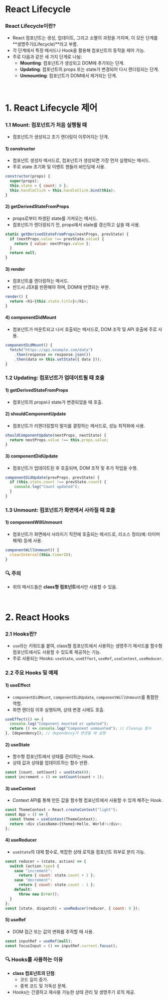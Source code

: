 # React Lifecycle

### React Lifecycle이란?

- React 컴포넌트는 생성, 업데이트, 그리고 소멸의 과정을 거치며, 이 모든 단계를 **생명주기(Lifecycle)**라고 부름.
- 각 단계에서 특정 메서드나 Hook을 활용해 컴포넌트의 동작을 제어 가능.
- 주로 다음과 같은 세 가지 단계로 나뉨:
  - **Mounting**: 컴포넌트가 생성되고 DOM에 추가되는 단계.
  - **Updating**: 컴포넌트의 props 또는 state가 변경되어 다시 렌더링되는 단계.
  - **Unmounting**: 컴포넌트가 DOM에서 제거되는 단계.

<br>

# 1. React Lifecycle 제어  

### 1.1 Mount: 컴포넌트가 처음 실행될 때  
- 컴포넌트가 생성되고 초기 렌더링이 이루어지는 단계.
  
#### 1) constructor
- 컴포넌트 생성자 메서드로, 컴포넌트가 생성되면 가장 먼저 실행되는 메서드.
- 주로 state 초기화 및 이벤트 핸들러 바인딩에 사용.
```javascript
constructor(props) {
  super(props);
  this.state = { count: 0 };
  this.handleClick = this.handleClick.bind(this);
}
```

#### 2) getDerivedStateFromProps  
- props로부터 파생된 state를 가져오는 메서드.  
- 컴포넌트가 렌더링되기 전, props에서 state를 갱신하고 싶을 때 사용.  
```javascript
static getDerivedStateFromProps(nextProps, prevState) {
  if (nextProps.value !== prevState.value) {
    return { value: nextProps.value };
  }
  return null;
}
```

#### 3) render  
- 컴포넌트를 렌더링하는 메서드.  
- 반드시 JSX를 반환해야 하며, DOM에 반영되는 부분.  
```javascript
render() {
  return <h1>{this.state.title}</h1>;
}
```

#### 4) componentDidMount  
- 컴포넌트가 마운트되고 나서 호출되는 메서드로, DOM 조작 및 API 호출에 주로 사용.  
```javascript
componentDidMount() {
  fetch("https://api.example.com/data")
    .then(response => response.json())
    .then(data => this.setState({ data }));
}
```

### 1.2 Updating: 컴포넌트가 업데이트될 때 호출  

#### 1) getDerivedStateFromProps  
- 컴포넌트의 props나 state가 변경되었을 때 호출.

#### 2) shouldComponentUpdate  
- 컴포넌트가 리렌더링할지 말지를 결정하는 메서드로, 성능 최적화에 사용.  
```javascript
shouldComponentUpdate(nextProps, nextState) {
  return nextProps.value !== this.props.value;
}
```

#### 3) componentDidUpdate  
- 컴포넌트가 업데이트된 후 호출되며, DOM 조작 및 추가 작업을 수행.  
```javascript
componentDidUpdate(prevProps, prevState) {
  if (this.state.count !== prevState.count) {
    console.log("Count updated");
  }
}
```

### 1.3 Unmount: 컴포넌트가 화면에서 사라질 때 호출  

#### 1) componentWillUnmount  
- 컴포넌트가 화면에서 사라지기 직전에 호출되는 메서드로, 리소스 정리(예: 타이머 해제) 등에 사용.  
```javascript
componentWillUnmount() {
  clearInterval(this.timerID);
}
```

### 🔍 **주의**  
- 위의 메서드들은 **class형 컴포넌트**에서만 사용할 수 있음.  
<br>

# 2. React Hooks  

### 2.1 Hooks란?  
- `use`라는 키워드를 붙여, class형 컴포넌트에서 사용하는 생명주기 메서드를 함수형 컴포넌트에서도 사용할 수 있도록 제공하는 기능.  
- 주로 사용되는 Hooks: `useState`, `useEffect`, `useRef`, `useContext`, `useReducer`.

### 2.2 주요 Hooks 및 예제  

#### 1) useEffect  
- `componentDidMount`, `componentDidUpdate`, `componentWillUnmount`를 통합한 역할.  
- 화면 렌더링 이후 실행되며, 상태 변경 시에도 호출.  
```javascript
useEffect(() => {
  console.log("Component mounted or updated");
  return () => console.log("Component unmounted"); // Cleanup 함수
}, [dependency]); // dependency가 변경될 때 실행
```

#### 2) useState  
- 함수형 컴포넌트에서 상태를 관리하는 Hook.  
- 상태 값과 상태를 업데이트하는 함수 반환.  
```javascript
const [count, setCount] = useState(0);
const increment = () => setCount(count + 1);
```

#### 3) useContext  
- Context API를 통해 만든 값을 함수형 컴포넌트에서 사용할 수 있게 해주는 Hook.  
```javascript
const ThemeContext = React.createContext("light");
const App = () => {
  const theme = useContext(ThemeContext);
  return <div className={theme}>Hello, World!</div>;
};
```

#### 4) useReducer  
- `useState`의 대체 함수로, 복잡한 상태 로직을 컴포넌트 외부로 분리 가능.  
```javascript
const reducer = (state, action) => {
  switch (action.type) {
    case "increment":
      return { count: state.count + 1 };
    case "decrement":
      return { count: state.count - 1 };
    default:
      throw new Error();
  }
};
const [state, dispatch] = useReducer(reducer, { count: 0 });
```

#### 5) useRef  
- DOM 접근 또는 값의 변화를 추적할 때 사용.  
```javascript
const inputRef = useRef(null);
const focusInput = () => inputRef.current.focus();
```

### 🔍 **Hooks를 사용하는 이유**  
- **class 컴포넌트의 단점**:  
  - 코드 길이 증가.  
  - 중복 코드 및 가독성 문제.  
- Hooks는 간결하고 재사용 가능한 상태 관리 및 생명주기 로직 제공.  
